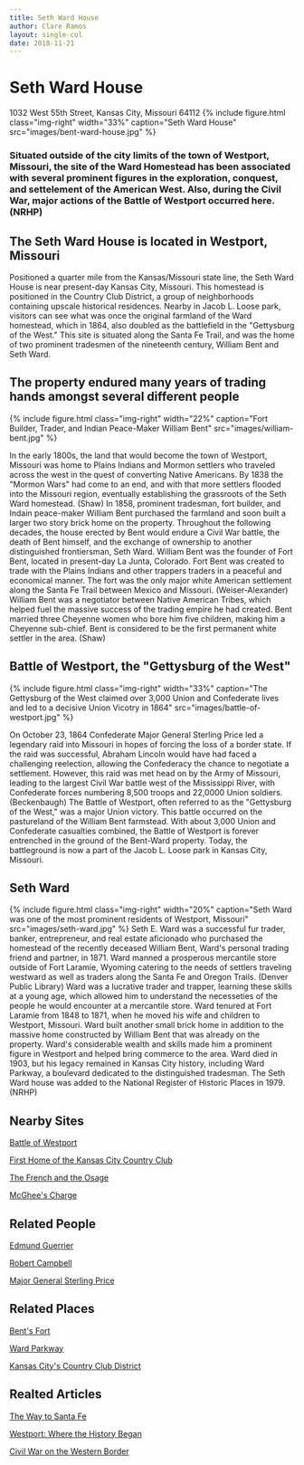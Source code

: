 ```yaml
---
title: Seth Ward House
author: Clare Ramos
layout: single-col
date: 2018-11-21
---
```


# Seth Ward House
1032 West 55th Street, Kansas City, Missouri 64112
{% include figure.html
  class="img-right"
  width="33%"
  caption="Seth Ward House"
  src="images/bent-ward-house.jpg"
%}

### Situated outside of the city limits of the town of Westport, Missouri, the site of the Ward Homestead has been associated with several prominent figures in the exploration, conquest, and settelement of the American West. Also, during the Civil War, major actions of the Battle of Westport occurred here. (NRHP)



## The Seth Ward House is located in Westport, Missouri
Positioned a quarter mile from the Kansas/Missouri state line, the Seth Ward House is near present-day Kansas City, Missouri. This homestead is positioned in the Country Club District, a group of neighborhoods containing upscale historical residences. Nearby in Jacob L. Loose park, visitors can see what was once the original farmland of the Ward homestead, which in 1864, also doubled as the battlefield in the "Gettysburg of the West." This site is situated along the Santa Fe Trail, and was the home of two prominent tradesmen of the nineteenth century, William Bent and Seth Ward.


## The property endured many years of trading hands amongst several different people  
{% include figure.html
  class="img-right"
  width="22%"
  caption="Fort Builder, Trader, and Indian Peace-Maker William Bent"
  src="images/william-bent.jpg"
%}

In the early 1800s, the land that would become the town of Westport, Missouri was home to Plains Indians and Mormon settlers who traveled across the west in the quest of converting Native Americans. By 1838 the "Mormon Wars" had come to an end, and with that more settlers flooded into the Missouri region, eventually establishing the grassroots of the Seth Ward homestead. (Shaw) In 1858, prominent tradesman, fort builder, and Indain peace-maker William Bent purchased the farmland and soon built a larger two story brick home on the property. Throughout the following decades, the house erected by Bent would endure a Civil War battle, the death of Bent himself, and the exchange of ownership to another distinguished frontiersman, Seth Ward.  William Bent was the founder of Fort Bent, located in present-day La Junta, Colorado. Fort Bent was created to trade with the Plains Indians and other trappers traders in a peaceful and economical manner. The fort was the only major white American settlement along the Santa Fe Trail between Mexico and Missouri. (Weiser-Alexander) William Bent was a negotiator between Native American Tribes, which helped fuel the massive success of the trading empire he had created. Bent married three Cheyenne women who bore him five children, making him a Cheyenne sub-chief. Bent is considered to be the first permanent white settler in the area. (Shaw)






## Battle of Westport, the "Gettysburg of the West"
{% include figure.html
  class="img-right"
  width="33%"
  caption="The Gettysburg of the West claimed over 3,000 Union and Confederate lives and led to a decisive Union Vicotry in 1864"
  src="images/battle-of-westport.jpg"
%}

On October 23, 1864 Confederate Major General Sterling Price led a legendary raid into Missouri in hopes of forcing the loss of a border state. If the raid was successful, Abraham Lincoln would have had faced a challenging reelection, allowing the Confederacy the chance to negotiate a settlement. However, this raid was met head on by the Army of Missouri, leading to the largest Civil War battle west of the Mississippi River, with Confederate forces numbering 8,500 troops and 22,0000 Union soldiers. (Beckenbaugh) The Battle of Westport, often referred to as the "Gettysburg of the West," was a major Union victory. This battle occurred on the pastureland of the William Bent farmstead. With about 3,000 Union and Confederate casualties combined, the Battle of Westport is forever entrenched in the ground of the Bent-Ward property. Today, the battleground is now a part of the Jacob L. Loose park in Kansas City, Missouri.








## Seth Ward 
{% include figure.html
  class="img-right"
  width="20%"
  caption="Seth Ward was one of the most prominent residents of Westport, Missouri"
  src="images/seth-ward.jpg"
%}
Seth E. Ward was a successful fur trader, banker, entrepreneur, and real estate aficionado who purchased the homestead of the recently deceased William Bent, Ward's personal trading friend and partner, in 1871. Ward manned a prosperous mercantile store outside of Fort Laramie, Wyoming catering to the needs of settlers traveling westward as well as traders along the Santa Fe and Oregon Trails. (Denver Public Library) Ward was a lucrative trader and trapper, learning these skills at a young age, which allowed him to understand the necesseties of the people he would encounter at a mercantile store. Ward tenured at Fort Laramie from 1848 to 1871, when he moved his wife and children to Westport, Missouri. Ward built another small brick home in addition to the massive home constructed by William Bent that was already on the property. Ward's considerable wealth and skills made him a prominent figure in Westport and helped bring commerce to the area. Ward died in 1903, but his legacy remained in Kansas City history, including Ward Parkway, a boulevard dedicated to the distinguished tradesman. The Seth Ward house was added to the National Register of Historic Places in 1979. (NRHP)



## Nearby Sites
[Battle of Westport](https://www.hmdb.org/Marker.asp?Marker=28114) 

[First Home of the Kansas City Country Club](https://www.hmdb.org/Marker.asp?Marker=88252)

[The French and the Osage](https://www.hmdb.org/Marker.asp?Marker=86416)

[McGhee's Charge](https://www.hmdb.org/Marker.asp?Marker=29658)

## Related People
[Edmund Guerrier](https://en.wikipedia.org/wiki/Edmund_Guerrier)

[Robert Campbell](https://en.wikipedia.org/wiki/Robert_Campbell_(frontiersman))

[Major General Sterling Price](https://en.wikipedia.org/wiki/Sterling_Price)


## Related Places
[Bent's Fort](https://en.wikipedia.org/wiki/Bent%27s_Old_Fort_National_Historic_Site)

[Ward Parkway](https://en.wikipedia.org/wiki/Ward_Parkway)

[Kansas City's Country Club District](https://en.wikipedia.org/wiki/Country_Club_District)


## Realted Articles
[The Way to Santa Fe](http://www.kchistory.org/week-kansas-city-history/way-santa-fe)

[Westport: Where the History Began](http://www.experiencekc.com/westport.html)

[Civil War on the Western Border](http://www.civilwaronthewesternborder.org/encyclopedia/battle-westport)
